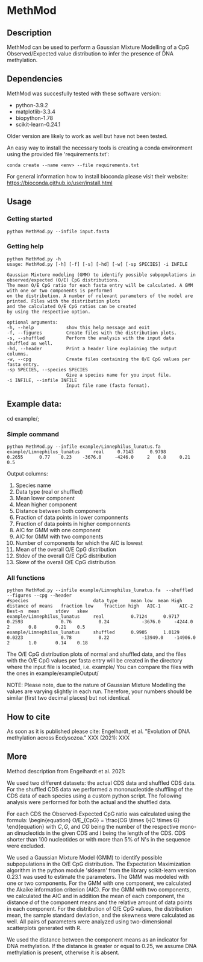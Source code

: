 # MethMod

## Description
MethMod can be used to perform a Gaussian Mixture Modelling of a CpG
Observed/Expected value distribution to infer the presence of DNA
methylation.

## Dependencies
MethMod was succesfully tested with these software version:

* python-3.9.2
* matplotlib-3.3.4
* biopython-1.78
* scikit-learn-0.24.1

Older version are likely to work as well but have not been tested.

An easy way to install the necessary tools is creating a conda
environment using the provided file 'requirements.txt':

`conda create --name <env> --file requirements.txt`

For general information how to install bioconda please visit their
website:
https://bioconda.github.io/user/install.html

## Usage

### Getting started

`python MethMod.py --infile input.fasta`

### Getting help
  ```
  python MethMod.py -h
usage: MethMod.py [-h] [-f] [-s] [-hd] [-w] [-sp SPECIES] -i INFILE

Gaussian Mixture modeling (GMM) to identify possible subpopulations in observed/expected (O/E) CpG distributions. 
The mean O/E CpG ratio for each fasta entry will be calculated. A GMM with one or two components is performed 
on the distribution. A number of relevant parameters of the model are printed. Files with the distribution plots 
and the calculated O/E CpG ratios can be created
by using the respective option.

optional arguments:
  -h, --help            show this help message and exit
  -f, --figures         Create files with the distribution plots.
  -s, --shuffled        Perform the analysis with the input data shuffled as well.
  -hd, --header         Print a header line explaining the output columns.
  -w, --cpg             Create files containing the O/E CpG values per fasta entry.
  -sp SPECIES, --species SPECIES
                        Give a species name for you input file.
  -i INFILE, --infile INFILE
                        Input file name (fasta format).
  ```


## Example data:
cd example/;

### Simple command
```
python MethMod.py --infile example/Limnephilus_lunatus.fa
example/Limnephilus_lunatus 	real	 0.7143 	 0.9798 	 0.2655 	 0.77 	 0.23 	 -3676.0 	 -4246.0 	 2 	 0.8 	 0.21 	 0.5
```

Output columns:
1. Species name
2. Data type (real or shuffled)
3. Mean lower component
4. Mean higher component
5. Distance between both components
6. Fraction of data points in lower componnents
7. Fraction of data points in higher componnents
8. AIC for GMM with one component
9. AIC for GMM with two components
10. Number of components for which the AIC is lowest
11. Mean of the overall O/E CpG distribution
12. Stdev of the overall O/E CpG distribution
13. Skew of the overall O/E CpG distribution

### All functions
```
python MethMod.py --infile example/Limnephilus_lunatus.fa  --shuffled --figures --cpg --header
#species	                    data_type	  mean low	mean High	distance of means	fraction low	fraction high	AIC-1	    AIC-2	    Best-n	mean	  stdev	  skew
example/Limnephilus_lunatus 	real	      0.7124 	  0.9717 	  0.2593 	          0.76 	        0.24 	        -3676.0 	-4244.0 	2 	    0.8 	  0.21 	  0.5
example/Limnephilus_lunatus 	shuffled	  0.9905 	  1.0129 	  0.0223 	          0.78 	        0.22 	        -13949.0 	-14906.0 	2 	    1.0 	  0.14 	  0.18
```

The O/E CpG distribution plots of normal and shuffled data, and the
files with the O/E CpG values per fasta entry will be created in the
directory where the input file is located, i.e. example/
You can compare the files with the ones in example/exampleOutput/

NOTE: Please note, due to the nature of Gaussian Mixture Modelling the
values are varying slightly in each run. Therefore, your numbers
should be similar (first two decimal places) but not identical.

## How to cite

As soon as it is published please cite:
Engelhardt, et al. "Evolution of DNA methylation across Ecdysozoa."
XXX (2021): XXX

## More
Method description from Engelhardt et al. 2021:

We used two different datasets: the actual CDS data and shuffled CDS
data. For the shuffled CDS data we performed a mononucleotide
shuffling of the CDS data of each species using a custom python
script. The following analysis were performed for both the actual and
the shuffled data.

For each CDS the Observed-Expected CpG ratio was calculated using the
formula: \begin{equation} O/E_{CpG} = \frac{CG \times l}{C \times G}
\end{equation} with $C, G$, and $CG$ being the number of the
respective mono- an dinucleotids in the given CDS and $l$ being the
length of the CDS. CDS shorter than 100 nucleotides or with more than
5\% of N's in the sequence were excluded.

We used a Gaussian Mixture Model (GMM) to identify possible
subpopulations in the O/E CpG distribution. The Expectation
Maximization algorithm in the python module 'sklearn' from the library
scikit-learn version 0.23.1 was used to estimate the parameters. The GMM was modeled with one or two
components. For the GMM with one component, we calculated the Akaike
information criterion (AIC). For the GMM with two components, we
calculated the AIC and in addition the mean of each component, the
distance $d$ of the component means and the relative amount of data
points in each component.  For the distribution of O/E CpG values, the
distribution mean, the sample standard deviation, and the skewness
were calculated as well. All pairs of parameters were analyzed using
two-dimensional scatterplots generated with R.

We used the distance between the component means as an indicator for
DNA methylation. If the distance is greater or equal to 0.25, we
assume DNA methylation is present, otherwise it is absent.
